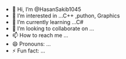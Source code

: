 - 👋 Hi, I’m @HasanSakib1045
- 👀 I’m interested in ...C++ ,puthon, Graphics
- 🌱 I’m currently learning ...C#
- 💞️ I’m looking to collaborate on ...
- 📫 How to reach me ...
- 😄 Pronouns: ...
- ⚡ Fun fact: ...

<!---
HasanSakib1045/HasanSakib1045 is a ✨ special ✨ repository because its `README.md` (this file) appears on your GitHub profile.
You can click the Preview link to take a look at your changes.
--->
